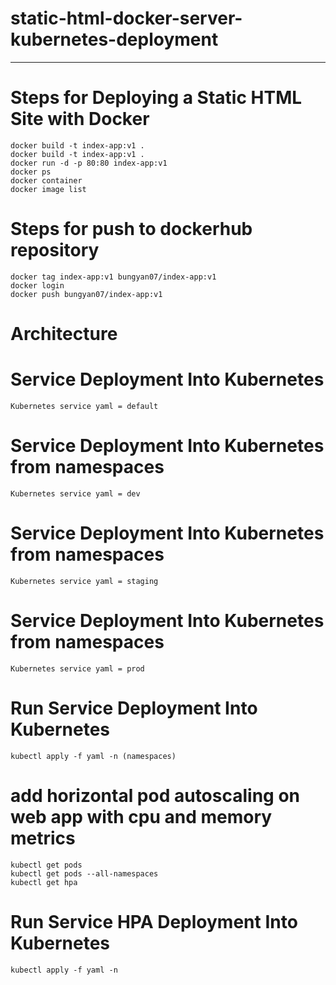static-html-docker-server-kubernetes-deployment <a name="TOP"></a>
===================

- - - - 
# Steps for Deploying a Static HTML Site with Docker  #

    docker build -t index-app:v1 .
    docker build -t index-app:v1 . 
    docker run -d -p 80:80 index-app:v1
    docker ps
    docker container 
    docker image list


# Steps for push to dockerhub repository  #

    docker tag index-app:v1 bungyan07/index-app:v1
    docker login 
    docker push bungyan07/index-app:v1

# Architecture #

# Service Deployment Into Kubernetes  #

    Kubernetes service yaml = default

# Service Deployment Into Kubernetes from namespaces  #

    Kubernetes service yaml = dev

# Service Deployment Into Kubernetes from namespaces  #

    Kubernetes service yaml = staging


# Service Deployment Into Kubernetes from namespaces  #
    Kubernetes service yaml = prod


# Run Service Deployment Into Kubernetes #
    kubectl apply -f yaml -n (namespaces)

# add horizontal pod autoscaling on web app with cpu and memory metrics #
    kubectl get pods 
    kubectl get pods --all-namespaces
    kubectl get hpa
    
# Run Service HPA Deployment Into Kubernetes #
    kubectl apply -f yaml -n 
 












